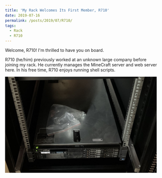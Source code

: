 ```yaml
---
title: 'My Rack Welcomes Its First Member, R710'
date: 2019-07-16
permalink: /posts/2019/07/R710/
tags:
  - Rack
  - R710
---
```


Welcome, R710! I'm thrilled to have you on board.

R710 (he/him) previously worked at an unknown large company before joining my rack. He currently manages the MineCraft server and web server here. In his free time, R710 enjoys running shell scripts.


<img src='/images/blogs/R710.jpg' width="500px">
